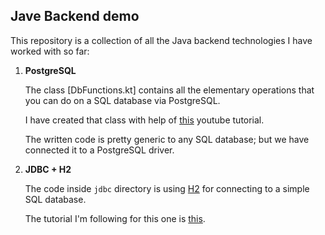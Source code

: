 ## Jave Backend demo

This repository is a collection of all the Java backend technologies I have worked with so far:

<ol>
<li><strong>PostgreSQL</strong></li>

The class [DbFunctions.kt] contains all the elementary operations that you can do on a SQL database via PostgreSQL.

I have created that class with help of [this](https://www.youtube.com/playlist?list=PL0vVAYYSRbD2zL7o_TBPnVAgBZmg6f4JA)
youtube tutorial.

The written code is pretty generic to any SQL database; but we have connected it to a PostgreSQL driver.

<li><strong>JDBC + H2</strong></li>

The code inside `jdbc` directory is using [H2](https://www.h2database.com/) for connecting to a simple SQL database.

The tutorial I'm following for this one
is [this](https://www.youtube.com/watch?v=xHminZ9Dxm4&list=PLIRBoI92yMam1HaUYrMAaPdbZKV1BFW0F&index=1&t=49s).



</ol>
